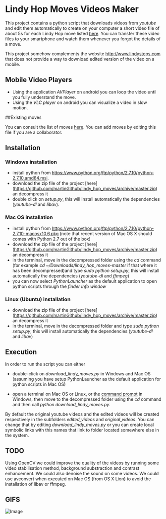 # Lindy Hop Moves Videos Maker
This project contains a python script that downloads videos from *youtube* and edit them automatically to create on your computer a short video file of about 5s for each Lindy Hop move listed [here](listmoves.md). You can transfer these video files to your smartphone and watch them whenever you forgot the details of a move.

This project somehow complements the website http://www.lindysteps.com that does not provide a way to download edited version of the video on a mobile.

## Mobile Video Players 

* Using the application *AVPlayer* on android you can loop the video until you fully understand the move.
* Using the *VLC player* on android you can visualize a video in slow motion.

##Existing moves

You can consult the list of moves [here](listmoves.md).
You can add moves by editing this file if you are a collaborator.

## Installation

### Windows installation

* install python from https://www.python.org/ftp/python/2.7.10/python-2.7.10.amd64.msi.
* download the zip file of the project [here] (https://github.com/martinGithub/lindy_hop_moves/archive/master.zip) an decompress it 
* double click on *setup.py*, this will install automatically the dependencies (*youtube-dl* and *libav*). 

### Mac OS installation

* install python from https://www.python.org/ftp/python/2.7.10/python-2.7.10-macosx10.6.pkg (note that recent version of Mac OS X should comes with Python 2.7 out of the box)
* download the zip file of the project [here] (https://github.com/martinGithub/lindy_hop_moves/archive/master.zip) an decompress it 
* in the terminal, move in the decompressed folder using the *cd* command (for example *cd ~/Downloads/lindy_hop_moves-master* if that where it has been decompressed)and type *sudo python setup.py*, this will install automatically the dependencies (*youtube-dl* and *ffmpeg*)
* you can now select *PythonLauncher* as the default application to open python scripts  through the *finder Info window*

### Linux (Ubuntu) installation 

* download the zip file of the project [here] (https://github.com/martinGithub/lindy_hop_moves/archive/master.zip) an decompress it 
* in the terminal, move in the decompressed folder and type *sudo python setup.py*, this will install automatically the dependencies (*youtube-dl* and *libav*)

## Execution


In order to run the script you can either 

*  double-click on *download_lindy_moves.py* in Windows and Mac OS (assuming you have setup PythonLauncher as the default application for python scripts in Mac OS) 

* open a terminal on Mac OS or Linux, or the [command prompt](http://www.7tutorials.com/7-ways-launch-command-prompt-windows-7-windows) in Windows, then move to the decompressed folder using the *cd* command and then call *python download_lindy_moves.py*. 


By default the original youtube videos and the edited videos will be created respectively in the subfolders *edited_videos* and *original_videos*. You can change that by editing *download_lindy_moves.py* or you can create local symbolic links with this names that link to folder located somewhere else in the system.

## TODO
Using OpenCV we could improve the quality of the videos by running some video stabilisation method, background substraction and contrast enhancement.
We could also denoise the sound on some videos.
We could use avconvert when executed on Mac OS (from OS X Lion) to avoid the installation of libav or ffmpeg.

## GIFS


![Image](http://cdn.yourepeat.com/media/gif/002/499/901/1c9742f5c51469acb193029dcdf6e58e.gif?raw=true)













